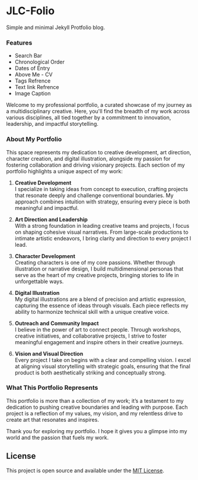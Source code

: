 # JLC-Folio 

Simple and minimal Jekyll Protfolio blog. 

### Features

* Search Bar
* Chronological Order
* Dates of Entry 
* Above Me - CV
* Tags Refrence 
* Text link Refrence
* Image Caption

Welcome to my professional portfolio, a curated showcase of my journey as a multidisciplinary creative. Here, you'll find the breadth of my work across various disciplines, all tied together by a commitment to innovation, leadership, and impactful storytelling.

### About My Portfolio  

This space represents my dedication to creative development, art direction, character creation, and digital illustration, alongside my passion for fostering collaboration and driving visionary projects. Each section of my portfolio highlights a unique aspect of my work:

1. **Creative Development**  
   I specialize in taking ideas from concept to execution, crafting projects that resonate deeply and challenge conventional boundaries. My approach combines intuition with strategy, ensuring every piece is both meaningful and impactful.  

2. **Art Direction and Leadership**  
   With a strong foundation in leading creative teams and projects, I focus on shaping cohesive visual narratives. From large-scale productions to intimate artistic endeavors, I bring clarity and direction to every project I lead.  

3. **Character Development**  
   Creating characters is one of my core passions. Whether through illustration or narrative design, I build multidimensional personas that serve as the heart of my creative projects, bringing stories to life in unforgettable ways.  

4. **Digital Illustration**  
   My digital illustrations are a blend of precision and artistic expression, capturing the essence of ideas through visuals. Each piece reflects my ability to harmonize technical skill with a unique creative voice.  

5. **Outreach and Community Impact**  
   I believe in the power of art to connect people. Through workshops, creative initiatives, and collaborative projects, I strive to foster meaningful engagement and inspire others in their creative journeys.  

6. **Vision and Visual Direction**  
   Every project I take on begins with a clear and compelling vision. I excel at aligning visual storytelling with strategic goals, ensuring that the final product is both aesthetically striking and conceptually strong.  

### What This Portfolio Represents  

This portfolio is more than a collection of my work; it’s a testament to my dedication to pushing creative boundaries and leading with purpose. Each project is a reflection of my values, my vision, and my relentless drive to create art that resonates and inspires.  

Thank you for exploring my portfolio. I hope it gives you a glimpse into my world and the passion that fuels my work.

## License

This project is open source and available under the [MIT License](LICENSE.md).
